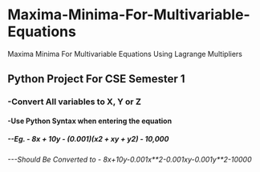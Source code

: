 # Maxima-Minima-For-Multivariable-Equations
Maxima Minima For Multivariable Equations Using Lagrange Multipliers

## **Python Project For CSE Semester 1**

### -Convert All variables to X, Y or Z

#### -Use Python Syntax when entering the equation

##### --Eg. - 8x + 10y - (0.001)(x2 + xy + y2) - 10,000

###### ---Should Be Converted to - 8*x+10*y-0.001*x**2-0.001*x*y-0.001*y**2-10000
